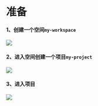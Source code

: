 # 准备

#### 1、创建一个空间`my-workspace`

![](images/kubesphere-prepare-01.png)

#### 2、进入空间创建一个项目`my-project`

![](images/kubesphere-prepare-02.png)

#### 3、进入项目

![](images/kubesphere-prepare-03.png)
